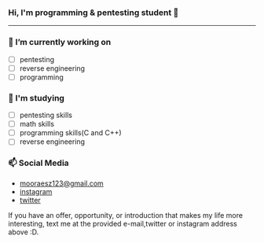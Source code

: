 ### Hi, I'm programming & pentesting student 👋

-----------------

### 🔭 I’m currently working on
- [ ] pentesting 
- [ ] reverse engineering
- [ ] programming

### 🧠 I'm studying

- [ ] pentesting skills
- [ ] math skills
- [ ] programming skills(C and C++)
- [ ] reverse engineering

### 📫 Social Media
- mooraesz123@gmail.com
- [instagram](https://www.instagram.com/moraesskkj_/)
- [twitter](https://twitter.com/itsnotakame)

If you have an offer, opportunity, or introduction that makes my life more interesting, text me at the provided e-mail,twitter or instagram address above :D.
